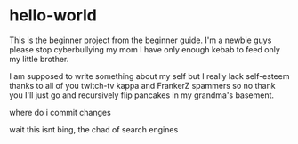 # hello-world
This is the beginner project from the beginner guide. I'm a newbie guys please stop cyberbullying my mom I have only enough kebab to feed only my little brother.


I am supposed to write something about my self but I really lack self-esteem thanks to all of you twitch-tv kappa and FrankerZ spammers so no thank you I'll just go and recursively flip pancakes in my grandma's basement.

where do i commit changes

wait this isnt bing, the chad of search engines
